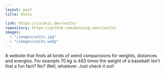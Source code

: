 ```yaml
---
layout: post
title: Units

link: https://jurasic.dev/units/
repository: https://github.com/missing-user/units/
images:
  - "/images/units.jpg"
  - "/images/units.webp"
---
```


A website that finds all kinds of weird comparisions for weights, distances and energies. For example 70 kg is 483 times the weight of a baseball! Isn't that a fun fact? No? Well, whatever. Just check it out!
